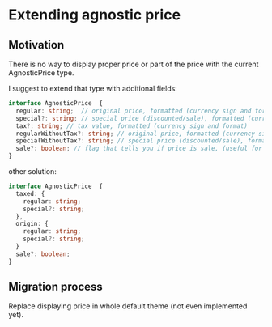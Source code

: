 # Extending agnostic price

## Motivation

There is no way to display proper price or part of the price with the current AgnosticPrice type.

I suggest to extend that type with  additional fields:

```ts
interface AgnosticPrice  {
  regular: string;  // original price, formatted (currency sign and format), taxes applied
  special?: string; // special price (discounted/sale), formatted (currency sign and format), taxes applied
  tax?: string; // tax value, formatted (currency sign and format)
  regularWithoutTax?: string; // original price, formatted (currency sign and format), taxes NOT applied
  specialWithoutTax?: string; // special price (discounted/sale), formatted (currency sign and format), taxes NOT applied
  sale?: boolean; // flag that tells you if price is sale, (useful for displaying sale flag)
}
```

other solution:


```ts
interface AgnosticPrice  {
  taxed: {
    regular: string;
    special?: string;
  },
  origin: {
    regular: string;
    special?: string;
  }
  sale?: boolean;
}
```

## Migration process

Replace displaying price in whole default theme (not even implemented yet).
